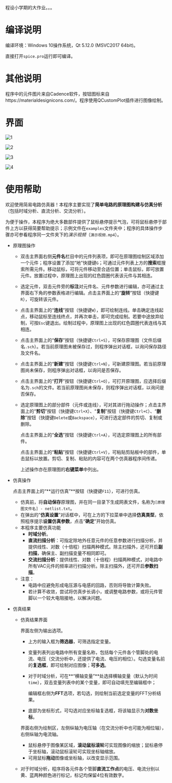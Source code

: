 程设小学期的大作业。。。

# 编译说明

编译环境：Windows 10操作系统，Qt 5.12.0 (MSVC2017 64bit)。

直接打开`spice.pro`运行即可编译。

# 其他说明

程序中的元件图片来自Cadence软件，按钮图标来自https://materialdesignicons.com/。程序使用QCustomPlot插件进行图像绘制。

# 界面

![1](./pics/1.PNG)

![2](./pics/2.PNG)

![3](./pics/3.PNG)

![4](./pics/4.PNG)

# 使用帮助

欢迎使用简易电路仿真器！本程序主要实现了**简单电路的原理图构建与仿真分析**（包括时域分析、直流分析、交流分析）。

为便于操作，本程序为绝大多数部件提供了鼠标悬停提示气泡，可将鼠标悬停于部件上方以获得简要帮助提示；示例文件在`examples`文件夹中；程序的具体操作步骤亦可参看程序同一文件夹下的*演示视频*（`演示视频.mp4`）。

- 原理图操作

  - 双击主界面右侧**元件名**栏目中的元件列表项，即可在原理图绘制区域添加一个元件；程序设置了添加“地”快捷键`G`；可通过元件列表上方的**搜索**框搜索所需元件。移动鼠标，可将元件移动至合适位置；单击鼠标，即可放置元件。放置过程中，原理图上出现的红色圆圈代表该元件与其相连。

  - 选定元件，双击元件旁的**标注**对元件名、元件参数进行编辑，亦可通过主界面右下角的参数表格进行编辑。点击主界面上的“**旋转**”按钮（快捷键`R`），可旋转该元件。

  - 点击主界面上的“**连线**”按钮（快捷键`W`），即可绘制连线。单击确定连线起点，移动鼠标至连线终点，并再次单击，即可完成绘制。若要中途放弃绘制，可按`Esc`键退出。绘制过程中，原理图上出现的红色圆圈代表连线与其相连。

  - 点击主界面上的“**保存**”按钮（快捷键`Ctrl+S`），可保存原理图（文件后缀名`.sch`）。若当前原理图未被保存过，则程序弹出对话框，以询问保存路径及文件名。

  - 点击主界面上的“**新建**”按钮（快捷键`Ctrl+N`），可新建原理图。若当前原理图尚未保存，则程序弹出对话框，以询问是否保存。

  - 点击主界面上的“**打开**”按钮（快捷键`Ctrl+O`），可打开原理图，应选择后缀名为`.sch`的文件。若当前原理图尚未保存，则程序弹出对话框，以询问是否保存。

  - 选定原理图上的部分部件（元件或连线），可对其进行拖动操作；点击主界面上的“**剪切**”按钮（快捷键`Ctrl+X`）、“**复制**”按钮（快捷键`Ctrl+C`）、“**删除**”按钮（快捷键`Delete`或`Backspace`），可进行选定部件的剪切、复制或删除。

    点击主界面上的“**全选**”按钮（快捷键`Ctrl+A`），可选定原理图上的所有部件。

    点击主界面上的“**粘贴**”按钮（快捷键`Ctrl+V`），可粘贴剪贴板中的部件，单击鼠标以放置。剪切、复制、粘贴的内容可在两个仿真器程序间传递。

    上述操作亦在原理图的**右键菜单**中列出。

- 仿真操作

  点击主界面上的“**运行仿真”**按钮（快捷键`F11`），可进行仿真。

  - 仿真前，将**自动保存**原理图，并在同一目录下生成网表文件，名称为`[原理图文件名] - netlist.txt`。
  - 在弹出的“**仿真设置**”对话框中，可在上方的下拉菜单中选择**仿真类型**，依照程序提示**设置仿真参数**，点击“**确定**”开始仿真。
  - 本程序主要仿真功能
    - **时域分析**。
    - **直流扫描分析**：可指定除地外任意元件的任意参数进行扫描分析，并提供线性、对数（十倍程）扫描两种模式。除主扫描外，还可开启**副扫描**，确保主、副扫描变量不相同即可。
    - **交流扫描分析**：提供线性、对数（十倍程）扫描两种模式，对电路中所有VAC元件的频率进行扫描分析。除主扫描外，还可开启**参数扫描**。
  - 注意：
    - 电路中应避免形成电压源与电感的回路，否则将导致计算失败。
    - 若计算不收敛，尝试将仿真步长调小，或调整电路参数，或将元件管脚以一个较大电阻接地，以解决问题。

- 仿真结果

  - 仿真结果界面

    界面左侧为输出选项。

    - 上方的输入框为**筛选器**，可筛选指定变量。

    - 变量列表列出电路中所有变量名称，包括每个元件各个管脚处的电流、电压（交流分析中，还提供了电流、电压的相位）。勾选变量名前的**复选框**，即可绘制对应图像；**可多选**。

    - 对于时域分析，可在**“横轴变量”**处选择横轴变量（默认为时间`time`），双击变量列表中的某个变量，即可自动填充至编辑框中；

      编辑框右侧为**FFT**选项，若勾选，则绘制当前选定变量的FFT分析结果。

    - 底部为坐标形式，可勾选对应坐标轴复选框，将该轴显示为**对数坐标**。

    界面右侧为绘制区，左侧纵轴为电压轴（在交流分析中也可能为相位轴），右侧纵轴为电流轴。

    - 鼠标悬停于图像某区域，**滚动鼠标滚轮**可实现图像的缩放；鼠标悬停于坐标轴，滚动鼠标滚轮可实现坐标轴缩放。
    - 可用鼠标**拖动**图像或坐标轴，以改变显示范围。

  - 对于时域分析，程序将各元件各个管脚**直流工作点**的电压、电流分别以黄、蓝两种颜色进行标记，标记均保留4位有效数字。

